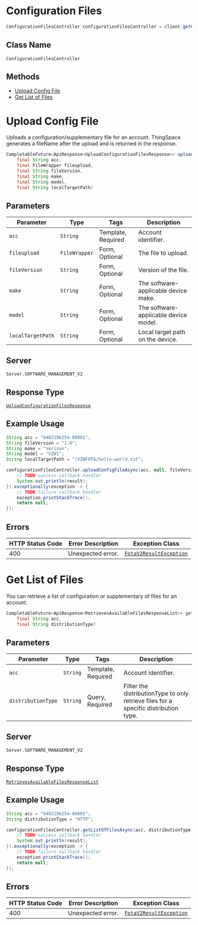 # Configuration Files

```java
ConfigurationFilesController configurationFilesController = client.getConfigurationFilesController();
```

## Class Name

`ConfigurationFilesController`

## Methods

* [Upload Config File](../../doc/controllers/configuration-files.md#upload-config-file)
* [Get List of Files](../../doc/controllers/configuration-files.md#get-list-of-files)


# Upload Config File

Uploads a configuration/supplementary file for an account. ThingSpace generates a fileName after the upload and is returned in the response.

```java
CompletableFuture<ApiResponse<UploadConfigurationFilesResponse>> uploadConfigFileAsync(
    final String acc,
    final FileWrapper fileupload,
    final String fileVersion,
    final String make,
    final String model,
    final String localTargetPath)
```

## Parameters

| Parameter | Type | Tags | Description |
|  --- | --- | --- | --- |
| `acc` | `String` | Template, Required | Account identifier. |
| `fileupload` | `FileWrapper` | Form, Optional | The file to upload. |
| `fileVersion` | `String` | Form, Optional | Version of the file. |
| `make` | `String` | Form, Optional | The software-applicable device make. |
| `model` | `String` | Form, Optional | The software-applicable device model. |
| `localTargetPath` | `String` | Form, Optional | Local target path on the device. |

## Server

`Server.SOFTWARE_MANAGEMENT_V2`

## Response Type

[`UploadConfigurationFilesResponse`](../../doc/models/upload-configuration-files-response.md)

## Example Usage

```java
String acc = "0402196254-00001";
String fileVersion = "1.0";
String make = "Verizon";
String model = "VZW1";
String localTargetPath = "/VZWFOTA/hello-world.txt";

configurationFilesController.uploadConfigFileAsync(acc, null, fileVersion, make, model, localTargetPath).thenAccept(result -> {
    // TODO success callback handler
    System.out.println(result);
}).exceptionally(exception -> {
    // TODO failure callback handler
    exception.printStackTrace();
    return null;
});
```

## Errors

| HTTP Status Code | Error Description | Exception Class |
|  --- | --- | --- |
| 400 | Unexpected error. | [`FotaV2ResultException`](../../doc/models/fota-v2-result-exception.md) |


# Get List of Files

You can retrieve a list of configuration or supplementary of files for an account.

```java
CompletableFuture<ApiResponse<RetrievesAvailableFilesResponseList>> getListOfFilesAsync(
    final String acc,
    final String distributionType)
```

## Parameters

| Parameter | Type | Tags | Description |
|  --- | --- | --- | --- |
| `acc` | `String` | Template, Required | Account identifier. |
| `distributionType` | `String` | Query, Required | Filter the distributionType to only retrieve files for a specific distribution type. |

## Server

`Server.SOFTWARE_MANAGEMENT_V2`

## Response Type

[`RetrievesAvailableFilesResponseList`](../../doc/models/retrieves-available-files-response-list.md)

## Example Usage

```java
String acc = "0402196254-00001";
String distributionType = "HTTP";

configurationFilesController.getListOfFilesAsync(acc, distributionType).thenAccept(result -> {
    // TODO success callback handler
    System.out.println(result);
}).exceptionally(exception -> {
    // TODO failure callback handler
    exception.printStackTrace();
    return null;
});
```

## Errors

| HTTP Status Code | Error Description | Exception Class |
|  --- | --- | --- |
| 400 | Unexpected error. | [`FotaV2ResultException`](../../doc/models/fota-v2-result-exception.md) |

